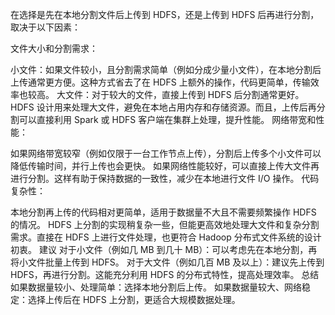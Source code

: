 在选择是先在本地分割文件后上传到 HDFS，还是上传到 HDFS 后再进行分割，取决于以下因素：

文件大小和分割需求：

小文件：如果文件较小，且分割需求简单（例如分成少量小文件），在本地分割后上传通常更方便。这种方式省去了在 HDFS 上额外的操作，代码更简单，传输效率也较高。
大文件：对于较大的文件，直接上传到 HDFS 后分割通常更好。HDFS 设计用来处理大文件，避免在本地占用内存和存储资源。而且，上传后再分割可以直接利用 Spark 或 HDFS 客户端在集群上处理，提升性能。
网络带宽和性能：

如果网络带宽较窄（例如仅限于一台工作节点上传），分割后上传多个小文件可以降低传输时间，并行上传也会更快。
如果网络性能较好，可以直接上传大文件再进行分割。这样有助于保持数据的一致性，减少在本地进行文件 I/O 操作。
代码复杂性：

本地分割再上传的代码相对更简单，适用于数据量不大且不需要频繁操作 HDFS 的情况。
HDFS 上分割的实现稍复杂一些，但能更高效地处理大文件和复杂分割需求。直接在 HDFS 上进行文件处理，也更符合 Hadoop 分布式文件系统的设计初衷。
建议
对于小文件（例如几 MB 到几十 MB）：可以考虑先在本地分割，再将小文件批量上传到 HDFS。
对于大文件（例如几百 MB 及以上）：建议先上传到 HDFS，再进行分割。这能充分利用 HDFS 的分布式特性，提高处理效率。
总结
如果数据量较小、处理简单：选择本地分割后上传。
如果数据量较大、网络稳定：选择上传后在 HDFS 上分割，更适合大规模数据处理。